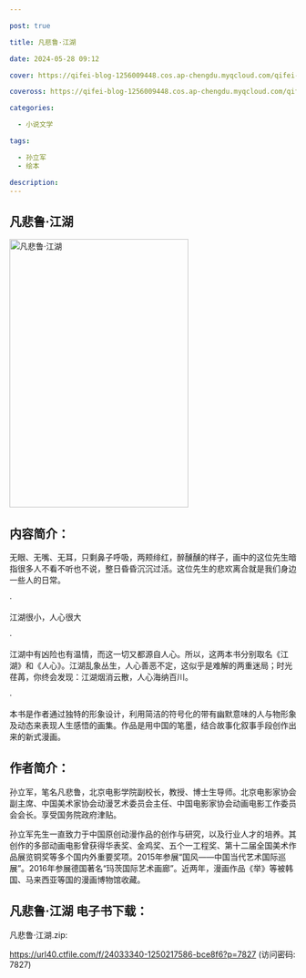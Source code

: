 ```yaml
---

post: true

title: 凡悲鲁·江湖

date: 2024-05-28 09:12

cover: https://qifei-blog-1256009448.cos.ap-chengdu.myqcloud.com/qifei-blog/6606c0cc9f345e8d0385236d.jpg

coveross: https://qifei-blog-1256009448.cos.ap-chengdu.myqcloud.com/qifei-blog/6606c0cc9f345e8d0385236d.jpg

categories:

  - 小说文学

tags:

  - 孙立军
  - 绘本

description:
---
```


## 凡悲鲁·江湖
<img alt="凡悲鲁·江湖 " class="aligncenter loaded" data-was-processed="true" decoding="async" fetchpriority="high" height="471" src="https://qifei-blog-1256009448.cos.ap-chengdu.myqcloud.com/qifei-blog/6606c0cc9f345e8d0385236d.jpg " style="cursor: zoom-in;" width="314"/>

## 内容简介：

无眼、无嘴、无耳，只剩鼻子呼吸，两颊绯红，醉醺醺的样子，画中的这位先生暗指很多人不看不听也不说，整日昏昏沉沉过活。这位先生的悲欢离合就是我们身边一些人的日常。

·

江湖很小，人心很大

·

江湖中有凶险也有温情，而这一切又都源自人心。所以，这两本书分别取名《江湖》和《人心》。江湖乱象丛生，人心善恶不定，这似乎是难解的两重迷局；时光荏苒，你终会发现：江湖烟消云散，人心海纳百川。

·

本书是作者通过独特的形象设计，利用简洁的符号化的带有幽默意味的人与物形象及动态来表现人生感悟的画集。作品是用中国的笔墨，结合故事化叙事手段创作出来的新式漫画。

## 作者简介：

孙立军，笔名凡悲鲁，北京电影学院副校长，教授、博士生导师。北京电影家协会副主席、中国美术家协会动漫艺术委员会主任、中国电影家协会动画电影工作委员会会长。享受国务院政府津贴。

孙立军先生一直致力于中国原创动漫作品的创作与研究，以及行业人才的培养。其创作的多部动画电影曾获得华表奖、金鸡奖、五个一工程奖、第十二届全国美术作品展览铜奖等多个国内外重要奖项。2015年参展“国风——中国当代艺术国际巡展”。2016年参展德国著名“玛茨国际艺术画廊”。近两年，漫画作品《举》等被韩国、马来西亚等国的漫画博物馆收藏。

## 凡悲鲁·江湖 电子书下载：



凡悲鲁·江湖.zip: 

https://url40.ctfile.com/f/24033340-1250217586-bce8f6?p=7827 (访问密码: 7827)
